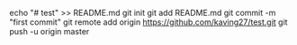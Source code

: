 echo "# test" >> README.md
git init
git add README.md
git commit -m "first commit"
git remote add origin https://github.com/kaving27/test.git
git push -u origin master